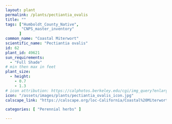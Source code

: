 ```yaml
---
layout: plant                                                              
permalink: /plants/pectiantia_ovalis
title: ""
tags: ["Humboldt_County_Native",
       "CNPS_master_inventory"
      ]
common_name: "Coastal Miterwort"
scientific_name: "Pectiantia ovalis"
id: 62
plant_id: 49621
sun_requirements:
  - "Full Shade"
# min then max in feet
plant_size:
  - height: 
    - 0.7
    - 1.3
# icon attribution: https://calphotos.berkeley.edu/cgi/img_query?enlarge=0000+0000+0511+2303 
icon: "/assets/images/plants/pectiantia_ovalis_icon.jpg"
calscape_link: "https://calscape.org/loc-California/Coastal%20Miterwort%20(Pectiantia%20ovalis)"

categories: [ "Perennial herbs" ]

---
```



